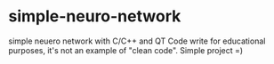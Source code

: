 # simple-neuro-network
simple neuero network with C/C++ and QT
Code write for educational purposes, it's not an example of "clean code".
Simple project =)

